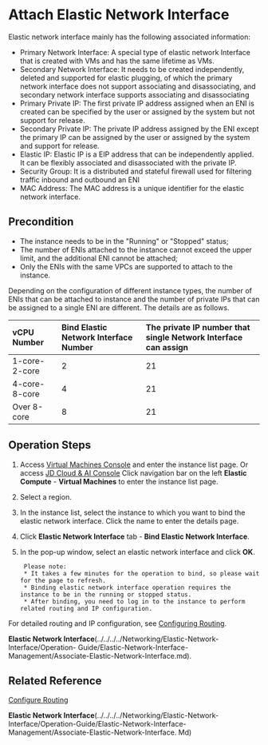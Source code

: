 # Attach Elastic Network Interface

Elastic network interface mainly has the following associated information:

* Primary Network Interface: A special type of elastic network Interface that is created with VMs and has the same lifetime as VMs.
* Secondary Network Interface: It needs to be created independently, deleted and supported for elastic plugging, of which the primary network interface does not support associating and disassociating, and secondary network interface supports associating and disassociating
* Primary Private IP: The first private IP address assigned when an ENI is created can be specified by the user or assigned by the system but not support for release.
* Secondary Private IP: The private IP address assigned by the ENI except the primary IP can be assigned by the user or assigned by the system and support for release.
* Elastic IP: Elastic IP is a EIP address that can be independently applied. It can be flexibly associated and disassociated with the private IP.
* Security Group: It is a distributed and stateful firewall used for filtering traffic inbound and outbound an ENI
* MAC Address: The MAC address is a unique identifier for the elastic network interface.

## Precondition

* The instance needs to be in the "Running" or "Stopped" status;
* The number of ENIs attached to the instance cannot exceed the upper limit, and the additional ENI cannot be attached;
* Only the ENIs with the same VPCs are supported to attach to the instance.

Depending on the configuration of different instance types, the number of ENIs that can be attached to instance and the number of private IPs that can be assigned to a single ENI are different. The details are as follows.

|vCPU Number|Bind Elastic Network Interface Number|The private IP number that single Network Interface can assign
|:---|:---|:---|
1-core-2-core	|2	|21
4-core-8-core	|4	|21
Over 8-core	|8	|21

## Operation Steps

1. Access [Virtual Machines Console](https://cns-console.jdcloud.com/host/compute/list) and enter the instance list page. Or access [JD Cloud & AI Console](https://console.jdcloud.com) Click navigation bar on the left **Elastic Compute** - **Virtual Machines** to enter the instance list page.
2. Select a region.
3. In the instance list, select the instance to which you want to bind the elastic network interface. Click the name to enter the details page.
4. Click **Elastic Network Interface** tab - **Bind Elastic Network Interface**.
5. In the pop-up window, select an elastic network interface and click **OK**.
		
		Please note:
		* It takes a few minutes for the operation to bind, so please wait for the page to refresh.
		* Binding elastic network interface operation requires the instance to be in the running or stopped status.
		* After binding, you need to log in to the instance to perform related routing and IP configuration.
		
For detailed routing and IP configuration, see [Configuring Routing](../../../../Networking/Elastic-Network-Interface/Operation-Guide/VM-Configuration/Linux-Permanent-Configuration.md).

**Elastic Network Interface**(../../../../Networking/Elastic-Network-Interface/Operation- Guide/Elastic-Network-Interface-Management/Associate-Elastic-Network-Interface.md).

## Related Reference

[Configure Routing](../../../../Networking/Elastic-Network-Interface/Operation-Guide/VM-Configuration/Linux-Permanent-Configuration.md)

**Elastic Network Interface**(../../../../Networking/Elastic-Network-Interface/Operation-Guide/Elastic-Network-Interface-Management/Associate-Elastic-Network-Interface. Md)